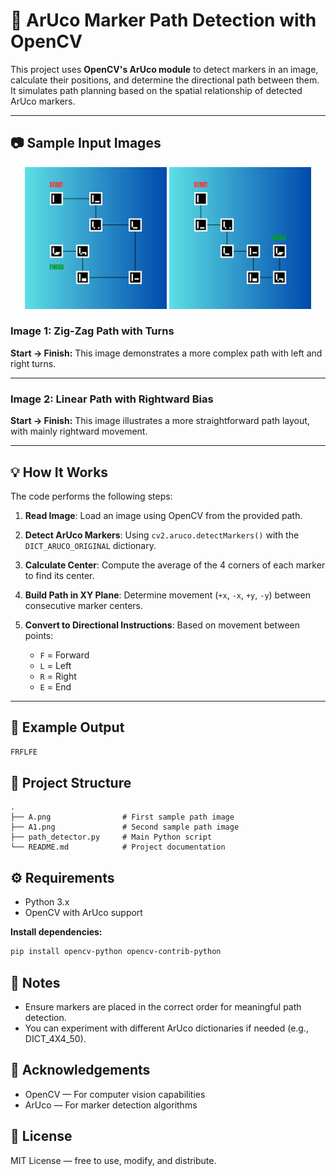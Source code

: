 # 🧭 ArUco Marker Path Detection with OpenCV

This project uses **OpenCV's ArUco module** to detect markers in an image, calculate their positions, and determine the directional path between them. It simulates path planning based on the spatial relationship of detected ArUco markers.

---

## 📷 Sample Input Images

<p align="center">
  <img src="./A.png" alt="Path A" width="45%" />
  <img src="./A1.png" alt="Path A1" width="45%" />
</p>

### Image 1: Zig-Zag Path with Turns

**Start → Finish:** This image demonstrates a more complex path with left and right turns.

---

### Image 2: Linear Path with Rightward Bias

**Start → Finish:** This image illustrates a more straightforward path layout, with mainly rightward movement.

---

## 💡 How It Works

The code performs the following steps:

1. **Read Image**:
   Load an image using OpenCV from the provided path.

2. **Detect ArUco Markers**:
   Using `cv2.aruco.detectMarkers()` with the `DICT_ARUCO_ORIGINAL` dictionary.

3. **Calculate Center**:
   Compute the average of the 4 corners of each marker to find its center.

4. **Build Path in XY Plane**:
   Determine movement (`+x`, `-x`, `+y`, `-y`) between consecutive marker centers.

5. **Convert to Directional Instructions**:
   Based on movement between points:
   - `F` = Forward
   - `L` = Left
   - `R` = Right
   - `E` = End

---

## 🧪 Example Output

```bash
FRFLFE
```

## 📁 Project Structure
```
.
├── A.png                # First sample path image
├── A1.png               # Second sample path image
├── path_detector.py     # Main Python script
└── README.md            # Project documentation
```

## ⚙️ Requirements

- Python 3.x  
- OpenCV with ArUco support

**Install dependencies:**

```bash
pip install opencv-python opencv-contrib-python
```

## 🧠 Notes

- Ensure markers are placed in the correct order for meaningful path detection.
- You can experiment with different ArUco dictionaries if needed (e.g., DICT_4X4_50).

## 🙌 Acknowledgements
- OpenCV — For computer vision capabilities
- ArUco — For marker detection algorithms

## 📜 License
MIT License — free to use, modify, and distribute.
